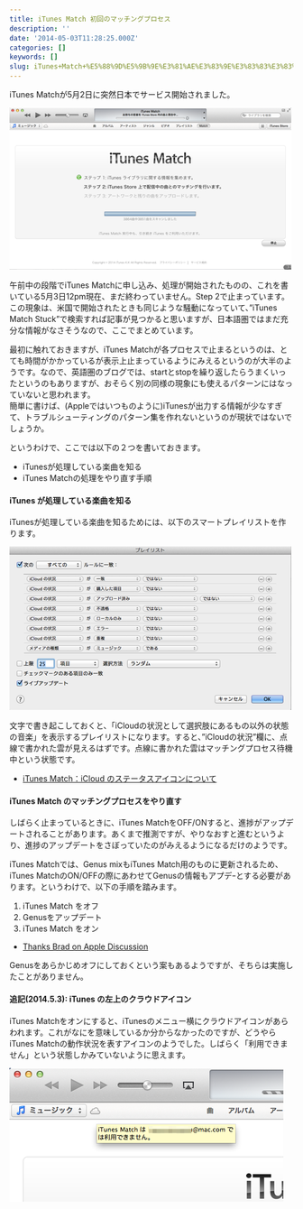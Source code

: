 ```yaml
---
title: iTunes Match 初回のマッチングプロセス
description: ''
date: '2014-05-03T11:28:25.000Z'
categories: []
keywords: []
slug: iTunes+Match+%E5%88%9D%E5%9B%9E%E3%81%AE%E3%83%9E%E3%83%83%E3%83%81%E3%83%B3%E3%82%B0%E3%83%97%E3%83%AD%E3%82%BB%E3%82%B9
---
```

iTunes Matchが5月2日に突然日本でサービス開始されました。

![](0__D2RJg4IisM__lD0oH.png)

午前中の段階でiTunes Matchに申し込み、処理が開始されたものの、これを書いている5月3日12pm現在、まだ終わっていません。Step 2で止まっています。この現象は、米国で開始されたときも同じような騒動になっていて、”iTunes Match Stuck”で検索すれば記事が見つかると思いますが、日本語圏ではまだ充分な情報がなさそうなので、ここでまとめています。

最初に触れておきますが、iTunes Matchが各プロセスで止まるというのは、とても時間がかかっているが表示上止まっているようにみえるというのが大半のようです。なので、英語圏のブログでは、startとstopを繰り返したらうまくいったというのもありますが、おそらく別の同様の現象にも使えるパターンにはなっていないと思われます。  
簡単に書けば、(Appleではいつものように)iTunesが出力する情報が少なすぎて、トラブルシューティングのパターン集を作れないというのが現状ではないでしょうか。

というわけで、ここでは以下の２つを書いておきます。

*   iTunesが処理している楽曲を知る
*   iTunes Matchの処理をやり直す手順

#### iTunes が処理している楽曲を知る

iTunesが処理している楽曲を知るためには、以下のスマートプレイリストを作ります。

![](0__dPBXldvkvRVa0Cb__.png)

文字で書き起こしておくと、「iCloudの状況として選択肢にあるもの以外の状態の音楽」を表示するプレイリストになります。すると、”iCloudの状況”欄に、点線で書かれた雲が見えるはずです。点線に書かれた雲はマッチングプロセス待機中という状態です。

*   [iTunes Match：iCloud のステータスアイコンについて](http://support.apple.com/kb/ts4124?viewlocale=ja_JP)

#### iTunes Match のマッチングプロセスをやり直す

しばらく止まっているときに、iTunes MatchをOFF/ONすると、進捗がアップデートされることがあります。あくまで推測ですが、やりなおすと進むというより、進捗のアップデートをさぼっていたのがみえるようになるだけのようです。

iTunes Matchでは、Genus mixもiTunes Match用のものに更新されるため、iTunes MatchのON/OFFの際にあわせてGenusの情報もアプデｰとする必要があります。というわけで、以下の手順を踏みます。

1.  iTunes Match をオフ
2.  Genusをアップデート
3.  iTunes Match をオン

*   [Thanks Brad on Apple Discussion](https://discussions.apple.com/message/22807360#22807360)

Genusをあらかじめオフにしておくという案もあるようですが、そちらは実施したことがありません。

#### 追記(2014.5.3): iTunes の左上のクラウドアイコン

iTunes Matchをオンにすると、iTunesのメニュー横にクラウドアイコンがあらわれます。これがなにを意味しているか分からなかったのですが、どうやらiTunes Matchの動作状況を表すアイコンのようでした。しばらく「利用できません」という状態しかみていないように思えます。

![](0__C04Cc4hdwZS1MwPh.png)